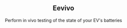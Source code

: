 <div align="center">

## Eevivo

Perform in vivo testing of the state of your EV's batteries

</div>